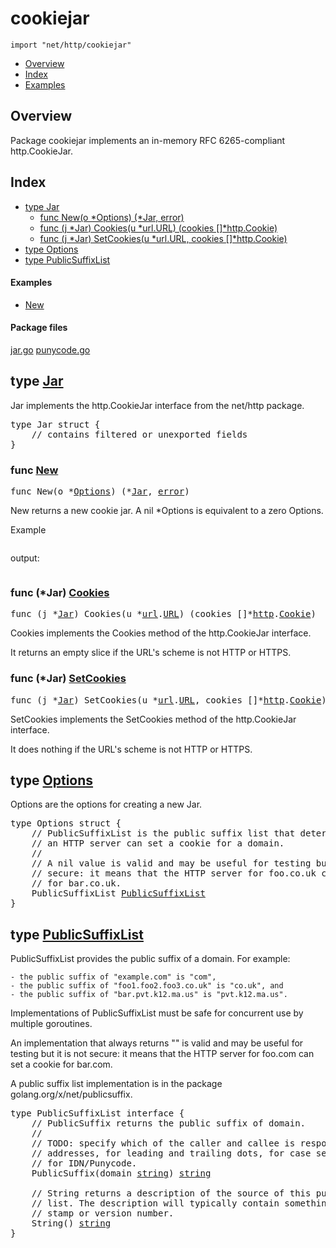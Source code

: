

# cookiejar
`import "net/http/cookiejar"`

* [Overview](#pkg-overview)
* [Index](#pkg-index)
* [Examples](#pkg-examples)

## <a id="pkg-overview">Overview</a>
Package cookiejar implements an in-memory RFC 6265-compliant http.CookieJar.




## <a id="pkg-index">Index</a>
* [type Jar](#Jar)
  * [func New(o *Options) (*Jar, error)](#New)
  * [func (j *Jar) Cookies(u *url.URL) (cookies []*http.Cookie)](#Jar.Cookies)
  * [func (j *Jar) SetCookies(u *url.URL, cookies []*http.Cookie)](#Jar.SetCookies)
* [type Options](#Options)
* [type PublicSuffixList](#PublicSuffixList)


#### <a id="pkg-examples">Examples</a>
* [New](#example_New)


#### <a id="pkg-files">Package files</a>
[jar.go](https://golang.org/src/net/http/cookiejar/jar.go) [punycode.go](https://golang.org/src/net/http/cookiejar/punycode.go) 








## <a id="Jar">type</a> [Jar](https://golang.org/src/net/http/cookiejar/jar.go?s=1957:2301#L50)
Jar implements the http.CookieJar interface from the net/http package.


<pre>type Jar struct {
    <span class="comment">// contains filtered or unexported fields</span>
}
</pre>









### <a id="New">func</a> [New](https://golang.org/src/net/http/cookiejar/jar.go?s=2387:2421#L67)
<pre>func New(o *<a href="#Options">Options</a>) (*<a href="#Jar">Jar</a>, <a href="/pkg/builtin/#error">error</a>)</pre>
New returns a new cookie jar. A nil *Options is equivalent to a zero
Options.



<a id="example_New">Example</a>


```go
```

output:
```txt
```




### <a id="Jar.Cookies">func</a> (\*Jar) [Cookies](https://golang.org/src/net/http/cookiejar/jar.go?s=4642:4700#L144)
<pre>func (j *<a href="#Jar">Jar</a>) Cookies(u *<a href="/pkg/net/url/">url</a>.<a href="/pkg/net/url/#URL">URL</a>) (cookies []*<a href="/pkg/net/http/">http</a>.<a href="/pkg/net/http/#Cookie">Cookie</a>)</pre>
Cookies implements the Cookies method of the http.CookieJar interface.

It returns an empty slice if the URL's scheme is not HTTP or HTTPS.




### <a id="Jar.SetCookies">func</a> (\*Jar) [SetCookies](https://golang.org/src/net/http/cookiejar/jar.go?s=6326:6386#L219)
<pre>func (j *<a href="#Jar">Jar</a>) SetCookies(u *<a href="/pkg/net/url/">url</a>.<a href="/pkg/net/url/#URL">URL</a>, cookies []*<a href="/pkg/net/http/">http</a>.<a href="/pkg/net/http/#Cookie">Cookie</a>)</pre>
SetCookies implements the SetCookies method of the http.CookieJar interface.

It does nothing if the URL's scheme is not HTTP or HTTPS.




## <a id="Options">type</a> [Options](https://golang.org/src/net/http/cookiejar/jar.go?s=1537:1881#L39)
Options are the options for creating a new Jar.


<pre>type Options struct {
<span id="Options.PublicSuffixList"></span>    <span class="comment">// PublicSuffixList is the public suffix list that determines whether</span>
    <span class="comment">// an HTTP server can set a cookie for a domain.</span>
    <span class="comment">//</span>
    <span class="comment">// A nil value is valid and may be useful for testing but it is not</span>
    <span class="comment">// secure: it means that the HTTP server for foo.co.uk can set a cookie</span>
    <span class="comment">// for bar.co.uk.</span>
    PublicSuffixList <a href="#PublicSuffixList">PublicSuffixList</a>
}
</pre>











## <a id="PublicSuffixList">type</a> [PublicSuffixList](https://golang.org/src/net/http/cookiejar/jar.go?s=1003:1484#L24)
PublicSuffixList provides the public suffix of a domain. For example:


	- the public suffix of "example.com" is "com",
	- the public suffix of "foo1.foo2.foo3.co.uk" is "co.uk", and
	- the public suffix of "bar.pvt.k12.ma.us" is "pvt.k12.ma.us".

Implementations of PublicSuffixList must be safe for concurrent use by
multiple goroutines.

An implementation that always returns "" is valid and may be useful for
testing but it is not secure: it means that the HTTP server for foo.com can
set a cookie for bar.com.

A public suffix list implementation is in the package
golang.org/x/net/publicsuffix.


<pre>type PublicSuffixList interface {
    <span class="comment">// PublicSuffix returns the public suffix of domain.</span>
    <span class="comment">//</span>
    <span class="comment">// TODO: specify which of the caller and callee is responsible for IP</span>
    <span class="comment">// addresses, for leading and trailing dots, for case sensitivity, and</span>
    <span class="comment">// for IDN/Punycode.</span>
    PublicSuffix(domain <a href="/pkg/builtin/#string">string</a>) <a href="/pkg/builtin/#string">string</a>

    <span class="comment">// String returns a description of the source of this public suffix</span>
    <span class="comment">// list. The description will typically contain something like a time</span>
    <span class="comment">// stamp or version number.</span>
    String() <a href="/pkg/builtin/#string">string</a>
}</pre>















